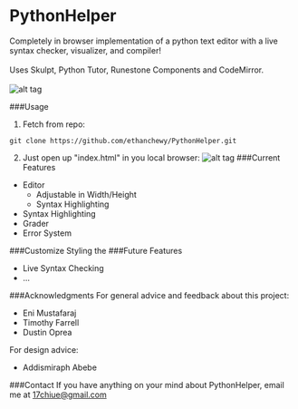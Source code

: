 # PythonHelper
Completely in browser implementation of a python text editor with a live syntax checker, visualizer, and compiler! 
<br></br>
Uses Skulpt, Python Tutor, Runestone Components and CodeMirror.
<br></br>
![alt tag](PythonHelper.gif )

###Usage
1) Fetch from repo:
  ```
  git clone https://github.com/ethanchewy/PythonHelper.git
  ```
2) Just open up "index.html" in you local browser:
  ![alt tag](http://i.imgur.com/Vgnmvjn.png)
###Current Features
<ul>
  <li>Editor
    <ul>
      <li>Adjustable in Width/Height</li>
      <li>Syntax Highlighting</li>
    </ul>
  </li>
  <li>Syntax Highlighting</li>
  <li>Grader</li>
  <li>Error System</li>
</ul>
###Customize
Styling the 
###Future Features
<ul>
  <li>Live Syntax Checking</li>
  <li>...</li>
</ul>



###Acknowledgments
For general advice and feedback about this project:
- Eni Mustafaraj
- Timothy Farrell
- Dustin Oprea

For design advice:
- Addismiraph Abebe

###Contact
If you have anything on your mind about PythonHelper, email me at 17chiue@gmail.com 
